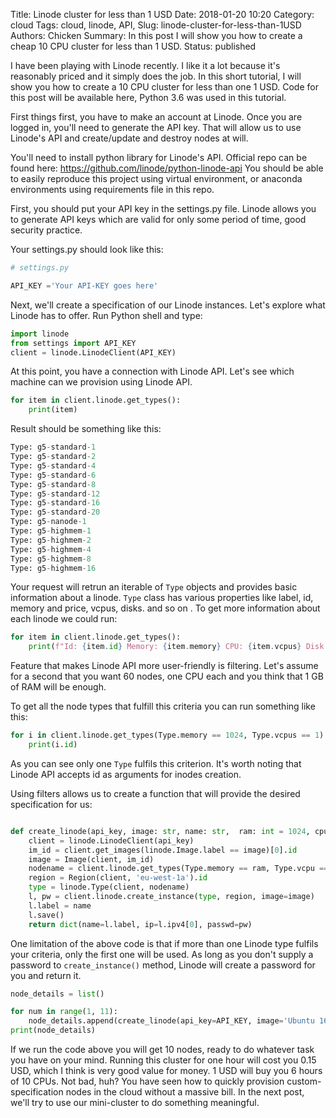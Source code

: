 Title: Linode cluster for less than 1 USD
Date: 2018-01-20 10:20
Category: cloud
Tags: cloud, linode, API,
Slug: linode-cluster-for-less-than-1USD
Authors: Chicken
Summary: In this post I will show you how to create a cheap 10 CPU cluster for less than 1 USD.
Status: published

I have been playing with Linode recently. I like it a lot because it's reasonably priced and it simply does the job. In this short tutorial, I will show you how to create a 10 CPU cluster for less than one 1 USD.
Code for this post will be available here, Python 3.6 was used in this tutorial.


First things first, you have to make an account at Linode. Once you are logged in, you'll need to generate the API key.
That will allow us to use Linode's API and create/update and destroy nodes at will.

You'll need to install python library for Linode's API. Official repo can be found here: https://github.com/linode/python-linode-api
You should be able to easily reproduce this project using virtual environment, or anaconda environments using requirements file in this repo.

First, you should put your API key in the settings.py file. Linode allows you to generate API keys which are valid for only some period of time, good security practice.

Your settings.py should look like this:
```python
# settings.py

API_KEY ='Your API-KEY goes here'
```
Next, we'll create a specification of our Linode instances. Let's explore what Linode has to offer. Run Python shell and type:

```python
import linode
from settings import API_KEY
client = linode.LinodeClient(API_KEY)
```

At this point, you have a connection with Linode API. Let's see which machine can we provision using Linode API.

```python
for item in client.linode.get_types():
    print(item)
```
Result should be something like this:
```python
Type: g5-standard-1
Type: g5-standard-2
Type: g5-standard-4
Type: g5-standard-6
Type: g5-standard-8
Type: g5-standard-12
Type: g5-standard-16
Type: g5-standard-20
Type: g5-nanode-1
Type: g5-highmem-1
Type: g5-highmem-2
Type: g5-highmem-4
Type: g5-highmem-8
Type: g5-highmem-16
```


Your request will retrun an iterable of `Type` objects and provides basic information about a linode. `Type` class has various properties like label, id, memory and price, vcpus, disks. and so on . To get more information about each linode we could run:

```python
for item in client.linode.get_types():
    print(f"Id: {item.id} Memory: {item.memory} CPU: {item.vcpus} Disk: {item.disk} Price hourly: {item.price.hourly}\n")

```

Feature that makes Linode API more user-friendly is filtering. Let's assume for a second that you want 60 nodes, one CPU each and you think that 1 GB of RAM will be enough.

To get all the node types that fulfill this criteria you can run something like this:
```python
for i in client.linode.get_types(Type.memory == 1024, Type.vcpus == 1):
    print(i.id)
```

As you can see only one `Type` fulfils this criterion. It's worth noting that Linode API accepts id as arguments for inodes creation.

Using filters allows us to create a function that will provide the desired specification for us:
```python

def create_linode(api_key, image: str, name: str,  ram: int = 1024, cpus: int = 1):
    client = linode.LinodeClient(api_key)
    im_id = client.get_images(linode.Image.label == image)[0].id
    image = Image(client, im_id)
    nodename = client.linode.get_types(Type.memory == ram, Type.vcpu == cpus)[0].id
    region = Region(client, 'eu-west-1a').id
    type = linode.Type(client, nodename)
    l, pw = client.linode.create_instance(type, region, image=image)
    l.label = name
    l.save()
    return dict(name=l.label, ip=l.ipv4[0], passwd=pw)
```
One limitation of the above code is that if more than one Linode type fulfils your criteria, only the first one will be used.
As long as you don't supply a password to `create_instance()` method, Linode will create a password for you and return it.

```python
node_details = list()

for num in range(1, 11):
    node_details.append(create_linode(api_key=API_KEY, image='Ubuntu 16.04 LTS', name='Node{}'.format(num), ram=1024, cpus=1))
print(node_details)
```

If we run the code above you will get 10 nodes, ready to do whatever task you have on your mind. Running this cluster for one hour will cost you 0.15 USD, which I think is very good value for money. 1 USD will buy you 6 hours of 10 CPUs. Not bad, huh?
You have seen how to quickly provision custom-specification nodes in the cloud without a massive bill. In the next post, we'll try to use our mini-cluster to do something meaningful.